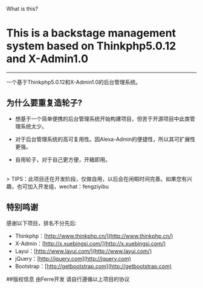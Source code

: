 What is this?
# This is a backstage management system based on Thinkphp5.0.12 and X-Admin1.0 #


----------



一个基于Thinkphp5.0.12和X-Admin1.0的后台管理系统。

## **为什么要重复造轮子?**




* 想基于一个简单便携的后台管理系统开始构建项目，但苦于开源项目中此类管理系统太少。



* 对于后台管理系统的高可复用性。因Alexa-Admin的便捷性，所以其可扩展性更强。



* 自用轮子，对于自己更方便，开箱即用。

<br />
> TIPS：此项目还在开发阶段，仅做自用，以后会在闲暇时间完善。如果您有兴趣，也可加入开发组，wechat：fengziyibu



## **特别鸣谢**

感谢以下项目，排名不分先后:

* Thinkphp：[http://www.thinkphp.cn/](http://www.thinkphp.cn/)
* X-Admin：[http://x.xuebingsi.com/](http://x.xuebingsi.com/)
* Layui：[http://www.layui.com/](http://www.layui.com/)
* jQuery：[http://jquery.com](http://jquery.com)
* Bootstrap：[http://getbootstrap.com](http://getbootstrap.com)

##版权信息
由Ferre开发 请自行遵循以上项目的协议